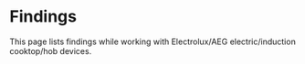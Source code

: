 # Findings
This page lists findings while working with Electrolux/AEG electric/induction cooktop/hob devices.
